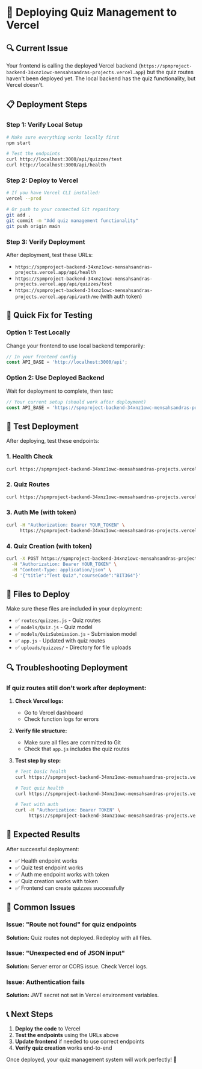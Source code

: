 # 🚀 Deploying Quiz Management to Vercel

## 🔍 Current Issue

Your frontend is calling the deployed Vercel backend (`https://spmproject-backend-34xnz1owc-mensahsandras-projects.vercel.app`) but the quiz routes haven't been deployed yet. The local backend has the quiz functionality, but Vercel doesn't.

## 📋 Deployment Steps

### Step 1: Verify Local Setup
```bash
# Make sure everything works locally first
npm start

# Test the endpoints
curl http://localhost:3000/api/quizzes/test
curl http://localhost:3000/api/health
```

### Step 2: Deploy to Vercel
```bash
# If you have Vercel CLI installed:
vercel --prod

# Or push to your connected Git repository
git add .
git commit -m "Add quiz management functionality"
git push origin main
```

### Step 3: Verify Deployment
After deployment, test these URLs:
- `https://spmproject-backend-34xnz1owc-mensahsandras-projects.vercel.app/api/health`
- `https://spmproject-backend-34xnz1owc-mensahsandras-projects.vercel.app/api/quizzes/test`
- `https://spmproject-backend-34xnz1owc-mensahsandras-projects.vercel.app/api/auth/me` (with auth token)

## 🔧 Quick Fix for Testing

### Option 1: Test Locally
Change your frontend to use local backend temporarily:
```javascript
// In your frontend config
const API_BASE = 'http://localhost:3000/api';
```

### Option 2: Use Deployed Backend
Wait for deployment to complete, then test:
```javascript
// Your current setup (should work after deployment)
const API_BASE = 'https://spmproject-backend-34xnz1owc-mensahsandras-projects.vercel.app/api';
```

## 🧪 Test Deployment

After deploying, test these endpoints:

### 1. Health Check
```bash
curl https://spmproject-backend-34xnz1owc-mensahsandras-projects.vercel.app/api/health
```

### 2. Quiz Routes
```bash
curl https://spmproject-backend-34xnz1owc-mensahsandras-projects.vercel.app/api/quizzes/test
```

### 3. Auth Me (with token)
```bash
curl -H "Authorization: Bearer YOUR_TOKEN" \
     https://spmproject-backend-34xnz1owc-mensahsandras-projects.vercel.app/api/auth/me
```

### 4. Quiz Creation (with token)
```bash
curl -X POST https://spmproject-backend-34xnz1owc-mensahsandras-projects.vercel.app/api/quizzes/create-minimal \
  -H "Authorization: Bearer YOUR_TOKEN" \
  -H "Content-Type: application/json" \
  -d '{"title":"Test Quiz","courseCode":"BIT364"}'
```

## 📁 Files to Deploy

Make sure these files are included in your deployment:
- ✅ `routes/quizzes.js` - Quiz routes
- ✅ `models/Quiz.js` - Quiz model
- ✅ `models/QuizSubmission.js` - Submission model
- ✅ `app.js` - Updated with quiz routes
- ✅ `uploads/quizzes/` - Directory for file uploads

## 🔍 Troubleshooting Deployment

### If quiz routes still don't work after deployment:

1. **Check Vercel logs:**
   - Go to Vercel dashboard
   - Check function logs for errors

2. **Verify file structure:**
   - Make sure all files are committed to Git
   - Check that `app.js` includes the quiz routes

3. **Test step by step:**
   ```bash
   # Test basic health
   curl https://spmproject-backend-34xnz1owc-mensahsandras-projects.vercel.app/api/health
   
   # Test quiz health
   curl https://spmproject-backend-34xnz1owc-mensahsandras-projects.vercel.app/api/quizzes/health
   
   # Test with auth
   curl -H "Authorization: Bearer TOKEN" \
        https://spmproject-backend-34xnz1owc-mensahsandras-projects.vercel.app/api/auth/me
   ```

## 🎯 Expected Results

After successful deployment:
- ✅ Health endpoint works
- ✅ Quiz test endpoint works
- ✅ Auth me endpoint works with token
- ✅ Quiz creation works with token
- ✅ Frontend can create quizzes successfully

## 🚨 Common Issues

### Issue: "Route not found" for quiz endpoints
**Solution:** Quiz routes not deployed. Redeploy with all files.

### Issue: "Unexpected end of JSON input"
**Solution:** Server error or CORS issue. Check Vercel logs.

### Issue: Authentication fails
**Solution:** JWT secret not set in Vercel environment variables.

## 📞 Next Steps

1. **Deploy the code** to Vercel
2. **Test the endpoints** using the URLs above
3. **Update frontend** if needed to use correct endpoints
4. **Verify quiz creation** works end-to-end

Once deployed, your quiz management system will work perfectly! 🎉